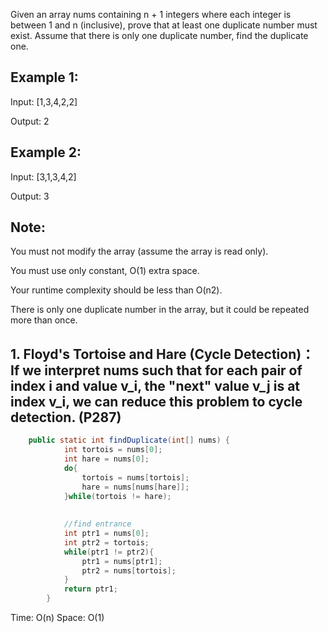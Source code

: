 Given an array nums containing n + 1 integers where each integer is between 1 and n (inclusive), prove that at least one duplicate number must exist. Assume that there is only one duplicate number, find the duplicate one.

## Example 1:

Input: [1,3,4,2,2]

Output: 2
## Example 2:

Input: [3,1,3,4,2]

Output: 3

## Note:

You must not modify the array (assume the array is read only).

You must use only constant, O(1) extra space.

Your runtime complexity should be less than O(n2).

There is only one duplicate number in the array, but it could be repeated more than once.

## 1. Floyd's Tortoise and Hare (Cycle Detection)： If we interpret nums such that for each pair of index i and value v_i, the "next" value v_j is at index v_i, we can reduce this problem to cycle detection. (P287)

```java
    public static int findDuplicate(int[] nums) {
	        int tortois = nums[0];
	        int hare = nums[0];
	        do{
	        	tortois = nums[tortois];
	        	hare = nums[nums[hare]];
	        }while(tortois != hare);
	        
	        
	        //find entrance
	        int ptr1 = nums[0];
	        int ptr2 = tortois;
	        while(ptr1 != ptr2){
	        	ptr1 = nums[ptr1];
	        	ptr2 = nums[tortois];
	        }
	        return ptr1;
	    }
```
Time: O(n)  Space: O(1)
